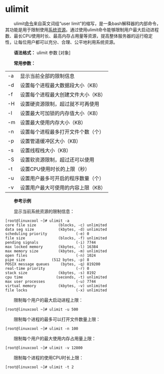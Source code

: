 # ulimit

　　ulimit[命令](https://www.linuxcool.com/ "命令")来自英文词组“user limit”的缩写，是一条bash解释器的内部命令，其功能是用于限制使用[系统](https://www.linuxdown.com/ "系统")​[资源](https://www.itcool.net/ "资源")。通过使用ulimit命令能够限制用户最大启动进程数、最长CPU使用时长、最高内存占用量等资源，提高整体服务器的运行稳定性，让每位用户都可以充分、合理、公平地利用系统资源。

　　**语法格式：** ulimit 参数 [对象]

　　**常用参数：**

<table><tbody><tr><td>-a</td><td>显示当前全部的限制信息</td></tr><tr><td>-d</td><td>设置每个进程最大数据段大小（KB）</td></tr><tr><td>-f</td><td>设置每个进程最大创建文件大小（KB）</td></tr><tr><td>-H</td><td>设置硬资源限制，超过就不可再使用</td></tr><tr><td>-l</td><td>设置最大可加锁的内存值大小（KB）</td></tr><tr><td>-m</td><td>设置最大使用内存大小（KB）</td></tr><tr><td>-n</td><td>设置每个进程最多打开文件个数（个）</td></tr><tr><td>-p</td><td>设置管道缓冲区大小（KB）</td></tr><tr><td>-s</td><td>设置线程栈大小（KB）</td></tr><tr><td>-S</td><td>设置软资源限制，超过还可以使用</td></tr><tr><td>-t</td><td>设置CPU使用时长的上限（秒）</td></tr><tr><td>-u</td><td>设置用户最多可开启的程序数量（个）</td></tr><tr><td>-v</td><td>设置用户最大可使用的内容上限（KB）</td></tr></tbody></table>

　　**参考示例**

　　显示当前系统资源的限制信息：

```
[root@linuxcool ~]# ulimit -a
core file size          (blocks, -c) unlimited
data seg size           (kbytes, -d) unlimited
scheduling priority             (-e) 0
file size               (blocks, -f) unlimited
pending signals                 (-i) 7744
max locked memory       (kbytes, -l) 16384
max memory size         (kbytes, -m) unlimited
open files                      (-n) 1024
pipe size            (512 bytes, -p) 8
POSIX message queues     (bytes, -q) 819200
real-time priority              (-r) 0
stack size              (kbytes, -s) 8192
cpu time               (seconds, -t) unlimited
max user processes              (-u) 7744
virtual memory          (kbytes, -v) unlimited
file locks                      (-x) unlimited
```

　　限制每个用户的最大启动进程上限：

```
[root@linuxcool ~]# ulimit -u 500
```

　　限制每个进程的最多可以打开文件数量上限：

```
[root@linuxcool ~]# ulimit -n 100
```

　　限制每个用户的最大使用内存占用量上限：

```
[root@linuxcool ~]# ulimit -v 12800 
```

　　限制每个进程的使用CPU时长上限：

```
[root@linuxcool ~]# ulimit -t 2
```
